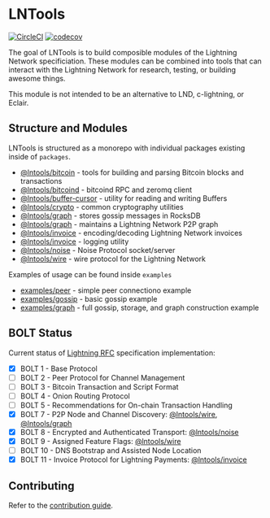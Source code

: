 # LNTools

[![CircleCI](https://circleci.com/gh/altangent/lntools/tree/master.svg?style=shield)](https://circleci.com/gh/altangent/lntools/tree/master)
[![codecov](https://codecov.io/gh/altangent/lntools/branch/master/graph/badge.svg)](https://codecov.io/gh/altangent/lntools)

The goal of LNTools is to build composible modules of the Lightning Network specificiation. These modules can be combined into tools that can interact with the Lightning Network for research, testing, or building awesome things.

This module is not intended to be an alternative to LND, c-lightning, or Eclair.

## Structure and Modules

LNTools is structured as a monorepo with individual packages existing inside of `packages`.

- [@lntools/bitcoin](packages/lntools-bitcoin) - tools for building and parsing Bitcoin blocks and transactions
- [@lntools/bitcoind](packages/lntools-bitcoind) - bitcoind RPC and zeromq client
- [@lntools/buffer-cursor](packages/lntools-buffer-cursor) - utility for reading and writing Buffers
- [@lntools/crypto](packages/lntools-crypto) - common cryptography utilities
- [@lntools/graph](packages/lntools-gossip-rocksdb) - stores gossip messages in RocksDB
- [@lntools/graph](packages/lntools-graph) - maintains a Lightning Network P2P graph
- [@lntools/invoice](packages/lntools-invoice) - encoding/decoding Lightning Network invoices
- [@lntools/invoice](packages/lntools-logger) - logging utility
- [@lntools/noise](packages/lntools-noise) - Noise Protocol socket/server
- [@lntools/wire](packages/lntools-wire) - wire protocol for the Lightning Network

Examples of usage can be found inside `examples`

- [examples/peer](examples/peer) - simple peer connectiono example
- [examples/gossip](examples/gossip) - basic gossip example
- [examples/graph](examples/graph) - full gossip, storage, and graph construction example

## BOLT Status

Current status of [Lightning RFC](https://github.com/lightningnetwork/lightning-rfc) specification implementation:

- [x] BOLT 1 - Base Protocol
- [ ] BOLT 2 - Peer Protocol for Channel Management
- [ ] BOLT 3 - Bitcoin Transaction and Script Format
- [ ] BOLT 4 - Onion Routing Protocol
- [ ] BOLT 5 - Recommendations for On-chain Transaction Handling
- [x] BOLT 7 - P2P Node and Channel Discovery: [@lntools/wire](packages/wire), [@lntools/graph](packages/graph)
- [x] BOLT 8 - Encrypted and Authenticated Transport: [@lntools/noise](packages/lntools-noise)
- [x] BOLT 9 - Assigned Feature Flags: [@lntools/wire](packages/wire)
- [ ] BOLT 10 - DNS Bootstrap and Assisted Node Location
- [x] BOLT 11 - Invoice Protocol for Lightning Payments: [@lntools/invoice](packages/lntools-invoice)

## Contributing

Refer to the [contribution guide](CONTRIBUTING.md).
